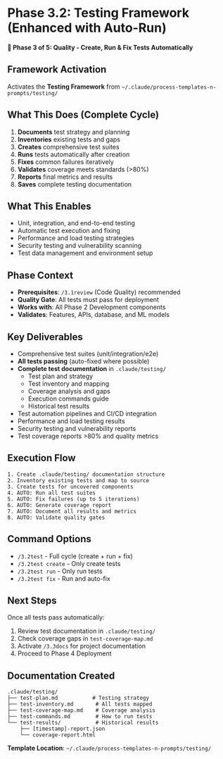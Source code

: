 # Phase 3.2: Testing Framework (Enhanced with Auto-Run)

**🧪 Phase 3 of 5: Quality - Create, Run & Fix Tests Automatically**

## Framework Activation
Activates the **Testing Framework** from `~/.claude/process-templates-n-prompts/testing/`

## What This Does (Complete Cycle)
1. **Documents** test strategy and planning
2. **Inventories** existing tests and gaps
3. **Creates** comprehensive test suites
4. **Runs** tests automatically after creation
5. **Fixes** common failures iteratively
6. **Validates** coverage meets standards (>80%)
7. **Reports** final metrics and results
8. **Saves** complete testing documentation

## What This Enables
- Unit, integration, and end-to-end testing
- Automatic test execution and fixing
- Performance and load testing strategies
- Security testing and vulnerability scanning
- Test data management and environment setup

## Phase Context
- **Prerequisites**: `/3.1review` (Code Quality) recommended
- **Quality Gate**: All tests must pass for deployment
- **Works with**: All Phase 2 Development components
- **Validates**: Features, APIs, database, and ML models

## Key Deliverables
- Comprehensive test suites (unit/integration/e2e)
- **All tests passing** (auto-fixed where possible)
- **Complete test documentation** in `.claude/testing/`
  - Test plan and strategy
  - Test inventory and mapping
  - Coverage analysis and gaps
  - Execution commands guide
  - Historical test results
- Test automation pipelines and CI/CD integration
- Performance and load testing results
- Security testing and vulnerability reports
- Test coverage reports >80% and quality metrics

## Execution Flow
```
1. Create .claude/testing/ documentation structure
2. Inventory existing tests and map to source
3. Create tests for uncovered components
4. AUTO: Run all test suites
5. AUTO: Fix failures (up to 5 iterations)
6. AUTO: Generate coverage report
7. AUTO: Document all results and metrics
8. AUTO: Validate quality gates
```

## Command Options
- `/3.2test` - Full cycle (create + run + fix)
- `/3.2test create` - Only create tests
- `/3.2test run` - Only run tests
- `/3.2test fix` - Run and auto-fix

## Next Steps
Once all tests pass automatically:
1. Review test documentation in `.claude/testing/`
2. Check coverage gaps in `test-coverage-map.md`
3. Activate `/3.3docs` for project documentation
4. Proceed to Phase 4 Deployment

## Documentation Created
```
.claude/testing/
├── test-plan.md           # Testing strategy
├── test-inventory.md       # All tests mapped
├── test-coverage-map.md    # Coverage analysis
├── test-commands.md        # How to run tests
└── test-results/           # Historical results
    ├── [timestamp]-report.json
    └── coverage-report.html
```

**Template Location**: `~/.claude/process-templates-n-prompts/testing/`